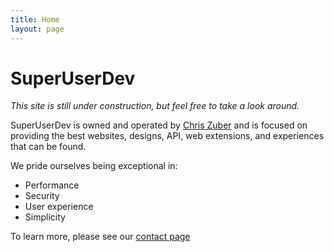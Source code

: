 ```yaml
---
title: Home
layout: page
---
```

# SuperUserDev
*This site is still under construction, but feel free to take a look around.*

SuperUserDev is owned and operated by [Chris Zuber](https://shgysk8zer0.github.io)
and is focused on providing the best websites, designs, API, web extensions, and
experiences that can be found.

We pride ourselves being exceptional in:
- Performance
- Security
- User experience
- Simplicity

To learn more, please see our [contact page](/contact/)
